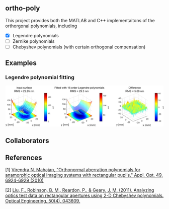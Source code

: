 ## ortho-poly

This project provides both the MATLAB and C++ implementaitons of the orthorgonal polynomials, including
  - [x] Legendre polynomials
  - [ ] Zernike polynomials
  - [ ] Chebyshev polynomials (with certain orthogonal compensation)

## Examples
### Legendre polynomial fitting
![Legendre polynomial fitting example](/images/legendre_fitting_example.jpg)

## Collaborators
<!-- readme: collaborators -start -->
<!-- readme: collaborators -end -->

## References
[1] [Virendra N. Mahajan, "Orthonormal aberration polynomials for anamorphic optical imaging systems with rectangular pupils," Appl. Opt. 49, 6924-6929 (2010)](https://doi.org/10.1364/AO.49.006924)

[2] [Liu, F., Robinson, B. M., Reardon, P., & Geary, J. M. (2011). Analyzing optics test data on rectangular apertures using 2-D Chebyshev polynomials. Optical Engineering, 50(4), 043609.](https://www.spiedigitallibrary.org/journals/optical-engineering/volume-50/issue-04/043609/Analyzing-optics-test-data-on-rectangular-apertures-using-2-D/10.1117/1.3569692.pdf)
